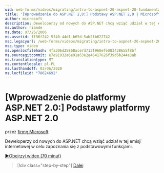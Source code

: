 ```yaml
---
uid: web-forms/videos/migrating/intro-to-aspnet-20-aspnet-20-fundamentals
title: '[Wprowadzenie do ASP.NET 2,0:] Podstawy ASP.NET 2,0 | Microsoft Docs'
author: microsoft
description: Deweloperzy od nowych do ASP.NET chcą wziąć udział w tej emisji internetowej w celu zapoznania się z podstawowymi funkcjami.
ms.author: riande
ms.date: 07/25/2006
ms.assetid: ff36f242-5f40-44d1-b65d-5ab2fb622742
msc.legacyurl: /web-forms/videos/migrating/intro-to-aspnet-20-aspnet-20-fundamentals
msc.type: video
ms.openlocfilehash: 4fa306d25868ace7d713f968efe083438655f8bf
ms.sourcegitcommit: e7e91932a6e91a63e2e46417626f39d6b244a3ab
ms.translationtype: MT
ms.contentlocale: pl-PL
ms.lasthandoff: 03/06/2020
ms.locfileid: "78624692"
---
```

# <a name="intro-to-aspnet-20-aspnet-20-fundamentals"></a>[Wprowadzenie do platformy ASP.NET 2.0:] Podstawy platformy ASP.NET 2.0

przez [firmę Microsoft](https://github.com/microsoft)

Deweloperzy od nowych do ASP.NET chcą wziąć udział w tej emisji internetowej w celu zapoznania się z podstawowymi funkcjami.

[&#9654;Obejrzyj wideo (70 minut)](https://channel9.msdn.com/Blogs/ASP-NET-Site-Videos/intro-to-aspnet-20-aspnet-20-fundamentals)

> [!div class="step-by-step"]
> [Dalej](intro-to-aspnet-20-user-interface-elements.md)
